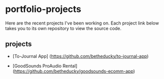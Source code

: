 # portfolio-projects
Here are the recent projects I've been working on. Each project link below takes you to its own repository to view the source code.

## projects

- [To-Journal App] (https://github.com/betheducky/to-journal-app)
  
- [GoodSounds ProAudio Rental] (https://github.com/betheducky/goodsounds-ecomm-app)
